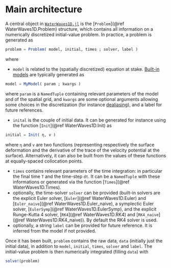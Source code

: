 # Main architecture

A central object in [`WaterWaves1D.jl`](https://github.com/WaterWavesModels/WaterWaves1D.jl/) is the [`Problem`](@ref WaterWaves1D.Problem) structure, which contains all information on a numerically discretized initial-value problem. In practice, a problem is generated as 
```julia
problem = Problem( model, initial, times ; solver, label )
```
 where
 - `model` is related to the (spatially discretized) equation at stake. [Built-in models](library.md#Models) are typically generated as 
```julia
model = MyModel( param ; kwargs )
```
where `param` is a `NamedTuple` containing relevant parameters of the model and of the spatial grid,  and `kwargs` are some optional arguments allowing some choices in the discretization (for instance [dealiasing](background.md#Pseudospectral-methods)), and a label for future references.
- `inital` is the couple of initial data. It can be generated for instance using the function [`Init`](@ref WaterWaves1D.Init) as  
```julia
initial = Init( η, v )
```
where `η` and `v` are two functions (representing respectively the surface deformation and the derivative of the trace of the velocity potential at the surface). Alternatively, it can also be built from the values of these functions at equally-spaced collocation points.
- `times` contains relevant parameters of the time integration: in particular the final time  `T` and the time-step `dt`. It can be a `NamedTuple` with these informations or generated via the function [`Times`](@ref WaterWaves1D.Times).
- optionally, the time-solver `solver` can be provided (built-in solvers are the explicit Euler solver, [`Euler`](@ref WaterWaves1D.Euler) and [`Euler_naive`](@ref WaterWaves1D.Euler_naive), a symplectic Euler solver, [`EulerSymp`](@ref WaterWaves1D.EulerSymp), and the explicit Runge-Kutta 4 solver, [`RK4`](@ref WaterWaves1D.RK4) and [`RK4_naive`](@ref WaterWaves1D.RK4_naive)). By default the RK4 solver is used.
- optionally, a string `label` can be provided for future reference. It is inferred from the model if not provided.

Once it has been built, `problem` contains the raw data, `data` (initially just the initial data), in addition to `model`, `initial`, `times`, `solver` and `label`. The initial-value problem is then numerically integrated (filling `data`) with
```julia
solve!(problem)
```
